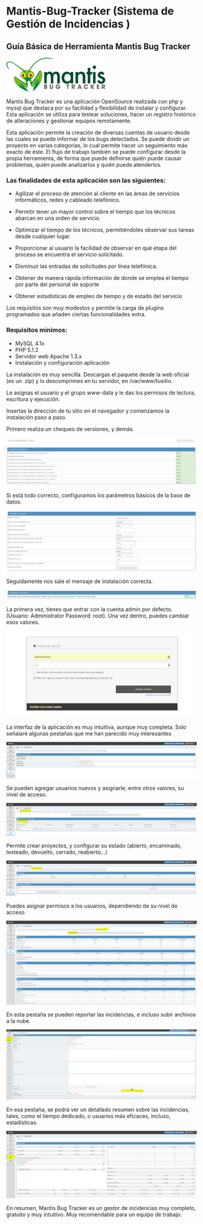 # Mantis-Bug-Tracker (Sistema de Gestión de Incidencias )
## Guía Básica de Herramienta Mantis Bug Tracker

![imagen](images/0.jpg)

Mantis Bug Tracker es una aplicación OpenSource realizada con php y mysql que destaca por su facilidad y flexibilidad de instalar y configurar. Esta aplicación se utiliza para testear soluciones, hacer un registro histórico de alteraciones y gestionar equipos remotamente.

Esta aplicación permite la creación de diversas cuentas de usuario desde las cuales se puede informar de los bugs detectados. Se puede dividir un proyecto en varias categorías, lo cual permite hacer un seguimiento más exacto de éste. El flujo de trabajo también se puede configurar desde la propia herramienta, de forma que puede definirse quién puede causar problemas, quién puede analizarlos y quién puede atenderlos.

### Las finalidades de esta aplicación son las siguientes:

- Agilizar el proceso de atención al cliente en las áreas de servicios informáticos, redes y cableado telefónico.

- Permitir tener un mayor control sobre el tiempo que los técnicos abarcan en una orden de servicio.

- Optimizar el tiempo de los técnicos, permitiéndoles observar sus tareas desde cualquier lugar.

- Proporcionar al usuario la facilidad de observar en qué etapa del proceso se encuentra el servicio solicitado.

- Disminuir las entradas de solicitudes por línea telefónica.

- Obtener de manera rápida información de donde se emplea el tiempo por parte del personal de soporte

- Obtener estadísticas de empleo de tiempo y de estado del servicio
 


Los requisitos son muy modestos y  permite la carga de plugins programados que añaden ciertas funcionalidades extra.

### Requisitos mínimos:

- MySQL 4.1x
- PHP 5.1.2
- Servidor web Apache 1.3.x
- Instalación y configuración aplicación

La instalación es muy sencilla. Descargas el paquete desde la web oficial (es un .zip) y lo descomprimes en tu servidor, en /var/www/tusitio.

Le asignas el usuario y el grupo www-data y le das los permisos de lectura, escritura y ejecución.

Insertas la dirección de tu sitio en el navegador y comenzamos la instalación paso a paso.

Primero realiza un chequeo de versiones, y demás.


![imagen](images/1.jpg) 


Si está todo correcto, configuramos los parámetros básicos de la base de datos.


![imagen](images/2.jpg)



Seguidamente nos sale el mensaje de instalación correcta.



![imagen](images/3.jpg)



La primera vez, tienes que entrar con la cuenta admin por defecto. (Usuario: Administrator Password: root). Una vez dentro, puedes cambiar esos valores.

![imagen](images/4.jpg)



La interfaz de la aplicación es muy intuitiva, aunque muy completa. Solo señalaré algunas pestañas que me han parecido muy interesantes



![imagen](images/5.jpg)



Se pueden agregar usuarios nuevos y asignarle, entre otros valores, su nivel de acceso.


![imagen](images/6.jpg)



Permite crear proyectos, y configurar su estado  (abierto, encaminado, testeado, devuelto, cerrado, reabierto…)



![imagen](images/7.jpg)



Puedes asignar permisos a los usuarios, dependiendo de su nivel de acceso.



![imagen](images/8.jpg)



En esta pestaña se pueden reportar las incidencias, e incluso subir archivos a la nube.



![imagen](images/9.jpg)



En esa pestaña, se podrá ver un detallado resumen sobre las incidencias, tales, como el tiempo dedicado, o usuarios más eficaces, incluso, estadísticas.



![imagen](images/10.jpg)


En resumen, Mantis Bug Tracker es un gestor de incidencias muy completo, gratuito y muy intuitivo. Muy recomendable para un equipo de trabajo.
